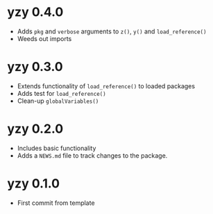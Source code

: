 # yzy 0.4.0

* Adds `pkg` and `verbose` arguments to `z()`, `y()` and `load_reference()`
* Weeds out imports

# yzy 0.3.0

* Extends functionality of `load_reference()` to loaded packages
* Adds test for `load_reference()`
* Clean-up `globalVariables()`

# yzy 0.2.0

* Includes basic functionality
* Adds a `NEWS.md` file to track changes to the package.

# yzy 0.1.0

* First commit from template
